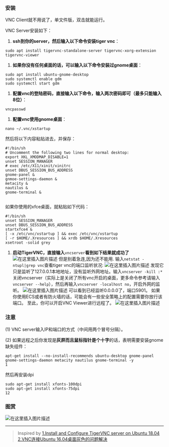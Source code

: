 ### 安装

VNC Client就不用说了，单文件版，双击就能运行。

VNC Server安装如下：

1. **ssh到你的server，然后输入以下命令安装tiger vnc**：

```shell
sudo apt install tigervnc-standalone-server tigervnc-xorg-extension tigervnc-viewer

```

1. **如果你没有任何桌面的话，可以输入以下命令安装过gnome桌面**：

```shell
sudo apt install ubuntu-gnome-desktop
sudo systemctl enable gdm
sudo systemctl start gdm

```

1. **配置vnc的登陆密码，直接输入以下命令，输入两次密码即可（最多只能输入8位）**：

```shell
vncpasswd

```

1. **配置vnc使用gnome桌面**：

```shell
nano ~/.vnc/xstartup

```

然后将以下内容粘贴进去，并保存：

```shell
#!/bin/sh
# Uncomment the following two lines for normal desktop:
export XKL_XMODMAP_DISABLE=1
unset SESSION_MANAGER
# exec /etc/X11/xinit/xinitrc
unset DBUS_SESSION_BUS_ADDRESS
gnome-panel &
gnmoe-settings-daemon &
metacity &
nautilus &
gnome-terminal &


```

如果你使用的xfce桌面，就粘贴如下代码：

```shell
#!/bin/sh 
unset SESSION_MANAGER 
unset DBUS_SESSION_BUS_ADDRESS 
startxfce4 & 
[ -x /etc/vnc/xstartup ] && exec /etc/vnc/xstartup 
[ -r $HOME/.Xresources ] && xrdb $HOME/.Xresources 
xsetroot -solid grey

```

1. **启动TigerVNC，直接输入**`vncserver`**看到如下结果就成功了**
   ![在这里插入图片描述](https://img-blog.csdnimg.cn/20191121141703662.jpg)
   但是别着急连,因为还不能用. 输入`netstat -ntupl|grep vnc`查看tiger vnc的端口监听状况:
   ![在这里插入图片描述](https://img-blog.csdnimg.cn/20191121141940642.jpg)
   发现它只是监听了127.0.0.1本地地址，没有监听外网地址。输入`vncserver -kill :*`关闭vncserver（实际上是关闭了所有vnc开启的桌面，更多命令参考请输入`vncserver --help`），然后再输入`vncserver -localhost no`，开启外网的监听。
   ![在这里插入图片描述](https://img-blog.csdnimg.cn/20191121142528917.jpg?x-oss-process=image/watermark,type_ZmFuZ3poZW5naGVpdGk,shadow_10,text_aHR0cHM6Ly9jYXRzaGl0b25lLmJsb2cuY3Nkbi5uZXQ=,size_16,color_FFFFFF,t_70)
   可以看到已经监听0.0.0.0了，端口5901。
   如果你使用ECS或者有防火墙的话，可能会有一些安全策略上的配置需要你放行该端口。
   至此，你可以开启VNC Viewer进行远程了。
   ![在这里插入图片描述](https://img-blog.csdnimg.cn/20191121145230255.jpg?x-oss-process=image/watermark,type_ZmFuZ3poZW5naGVpdGk,shadow_10,text_aHR0cHM6Ly9jYXRzaGl0b25lLmJsb2cuY3Nkbi5uZXQ=,size_16,color_FFFFFF,t_70)

### 注意

(1) VNC server输入IP和端口的方式（中间用两个冒号分隔）。

(2) 如果远程之后你发现是**灰屏而且鼠标指针是个十字**的话，表明需要安装gnome缺失组件：

```shell
apt-get install --no-install-recommends ubuntu-desktop gnome-panel gnome-settings-daemon metacity nautilus gnome-terminal -y
1
```

然后再安装dpi

```shell
sudo apt-get install xfonts-100dpi
sudo apt-get install xfonts-75dpi
12
```

### 图赏

![在这里插入图片描述](https://img-blog.csdnimg.cn/20191121144358233.jpg?x-oss-process=image/watermark,type_ZmFuZ3poZW5naGVpdGk,shadow_10,text_aHR0cHM6Ly9jYXRzaGl0b25lLmJsb2cuY3Nkbi5uZXQ=,size_16,color_FFFFFF,t_70)

------

> Inspired by
> [1.Install and Configure TigerVNC server on Ubuntu 18.04](https://www.cyberciti.biz/faq/install-and-configure-tigervnc-server-on-ubuntu-18-04/)
> [2.VNC连接Ubuntu 16.04桌面灰色的问题解决](https://blog.csdn.net/ypbsyy/article/details/80096757)